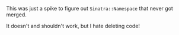 This was just a spike to figure out `Sinatra::Namespace` that never got merged.

It doesn't and shouldn't work, but I hate deleting code!
